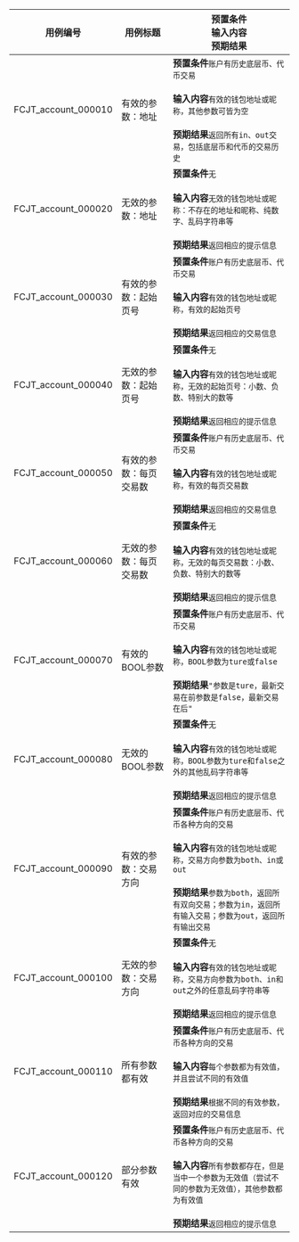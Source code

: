 |用例编号|用例标题|预置条件<br>输入内容<br>预期结果|
|----------------|----------------|----------------|
|FCJT_account_000010|有效的参数：地址|**预置条件**`账户有历史底层币、代币交易`<br><br>**输入内容**`有效的钱包地址或昵称，其他参数可皆为空`<br><br>**预期结果**`返回所有in、out交易，包括底层币和代币的交易历史`|
|FCJT_account_000020|无效的参数：地址|**预置条件**`无`<br><br>**输入内容**`无效的钱包地址或昵称：不存在的地址和昵称、纯数字、乱码字符串等`<br><br>**预期结果**`返回相应的提示信息`|
|FCJT_account_000030|有效的参数：起始页号|**预置条件**`账户有历史底层币、代币交易`<br><br>**输入内容**`有效的钱包地址或昵称，有效的起始页号`<br><br>**预期结果**`返回相应的交易信息`|
|FCJT_account_000040|无效的参数：起始页号|**预置条件**`无`<br><br>**输入内容**`有效的钱包地址或昵称，无效的起始页号：小数、负数、特别大的数等`<br><br>**预期结果**`返回相应的提示信息`|
|FCJT_account_000050|有效的参数：每页交易数|**预置条件**`账户有历史底层币、代币交易`<br><br>**输入内容**`有效的钱包地址或昵称，有效的每页交易数`<br><br>**预期结果**`返回相应的交易信息`|
|FCJT_account_000060|无效的参数：每页交易数|**预置条件**`无`<br><br>**输入内容**`有效的钱包地址或昵称，无效的每页交易数：小数、负数、特别大的数等`<br><br>**预期结果**`返回相应的提示信息`|
|FCJT_account_000070|有效的BOOL参数|**预置条件**`账户有历史底层币、代币交易`<br><br>**输入内容**`有效的钱包地址或昵称，BOOL参数为ture或false`<br><br>**预期结果**`"参数是ture，最新交易在前参数是false，最新交易在后"`|
|FCJT_account_000080|无效的BOOL参数|**预置条件**`无`<br><br>**输入内容**`有效的钱包地址或昵称，BOOL参数为ture和false之外的其他乱码字符串等`<br><br>**预期结果**`返回相应的提示信息`|
|FCJT_account_000090|有效的参数：交易方向|**预置条件**`账户有历史底层币、代币各种方向的交易`<br><br>**输入内容**`有效的钱包地址或昵称，交易方向参数为both、in或out`<br><br>**预期结果**`参数为both，返回所有双向交易；参数为in，返回所有输入交易；参数为out，返回所有输出交易`|
|FCJT_account_000100|无效的参数：交易方向|**预置条件**`无`<br><br>**输入内容**`有效的钱包地址或昵称，交易方向参数为both、in和out之外的任意乱码字符串等`<br><br>**预期结果**`返回相应的提示信息`|
|FCJT_account_000110|所有参数都有效|**预置条件**`账户有历史底层币、代币各种方向的交易`<br><br>**输入内容**`每个参数都为有效值，并且尝试不同的有效值`<br><br>**预期结果**`根据不同的有效参数，返回对应的交易信息`|
|FCJT_account_000120|部分参数有效|**预置条件**`账户有历史底层币、代币各种方向的交易`<br><br>**输入内容**`所有参数都存在，但是当中一个参数为无效值（尝试不同的参数为无效值），其他参数都为有效值`<br><br>**预期结果**`返回相应的提示信息`|

